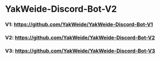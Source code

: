 # YakWeide-Discord-Bot-V2

### V1: https://github.com/YakWeide/YakWeide-Discord-Bot-V1
### V2: https://github.com/YakWeide/YakWeide-Discord-Bot-V2
### V3: https://github.com/YakWeide/YakWeide-Discord-Bot-V3
